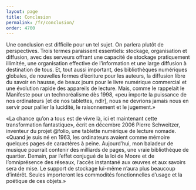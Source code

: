 ```yaml
---
layout: page
title: Conclusion
permalink: /fr/conclusion/
order: 4700
---
```

<p>Une conclusion est difficile pour un tel sujet. On parlera plutôt de perspectives. Trois termes paraissent essentiels: stockage, organisation et diffusion, avec des serveurs offrant une capacité de stockage pratiquement illimitée, une organisation effective de l’information et une large diffusion à destination de tous. Et, tout aussi important, des bibliothèques numériques globales, de nouvelles formes d’écriture pour les auteurs, la diffusion libre du savoir en hausse, de beaux jours pour le livre numérique commercial et une évolution rapide des appareils de lecture. Mais, comme le rappelait le Manifeste pour un technoréalisme dès 1998, «peu importe la puissance de nos ordinateurs [et de nos tablettes, ndlr], nous ne devrions jamais nous en servir pour pallier la lucidité, le raisonnement et le jugement.»</p>

<p>«La chance qu’on a tous est de vivre là, ici et maintenant cette transformation fantastique», écrit en décembre 2006 Pierre Schweitzer, inventeur du projet @folio, une tablette numérique de lecture nomade. «Quand je suis né en 1963, les ordinateurs avaient comme mémoire quelques pages de caractères à peine. Aujourd’hui, mon baladeur de musique pourrait contenir des milliards de pages, une vraie bibliothèque de quartier. Demain, par l’effet conjugué de la loi de Moore et de l’omniprésence des réseaux, l’accès instantané aux œuvres et aux savoirs sera de mise. Le support de stockage lui-même n’aura plus beaucoup d’intérêt. Seules importeront les commodités fonctionnelles d’usage et la poétique de ces objets.»</p>